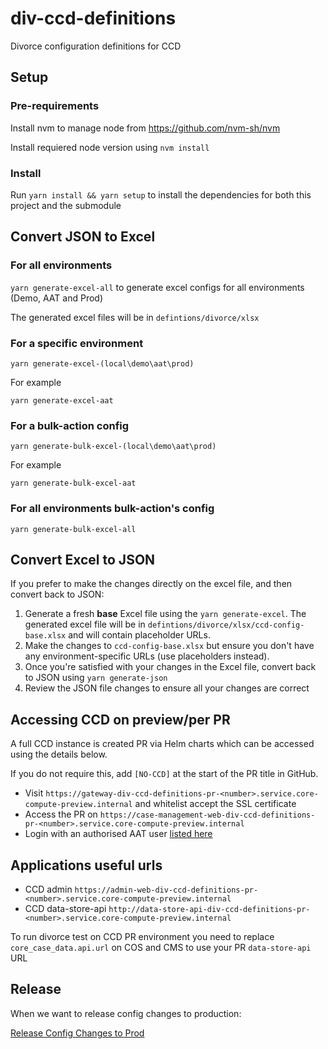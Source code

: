 # div-ccd-definitions
Divorce configuration definitions for CCD

## Setup

### Pre-requirements 
Install nvm to manage node from https://github.com/nvm-sh/nvm

Install requiered node version using `nvm install`

### Install

Run `yarn install && yarn setup` to install the dependencies for both this project and the submodule

## Convert JSON to Excel

### For all environments

`yarn generate-excel-all` to generate excel configs for all environments (Demo, AAT and Prod) 

The generated excel files will be in `defintions/divorce/xlsx`

### For a specific environment

`yarn generate-excel-(local\demo\aat\prod)` 

For example

`yarn generate-excel-aat`

### For a bulk-action config

`yarn generate-bulk-excel-(local\demo\aat\prod)` 

For example

`yarn generate-bulk-excel-aat`

### For all environments bulk-action's config

`yarn generate-bulk-excel-all` 

## Convert Excel to JSON

If you prefer to make the changes directly on the excel file, and then convert back to JSON:

1) Generate a fresh **base** Excel file using the `yarn generate-excel`. The generated excel file will be in `defintions/divorce/xlsx/ccd-config-base.xlsx` and will contain placeholder URLs.
2) Make the changes to `ccd-config-base.xlsx` but ensure you don't have any environment-specific URLs (use placeholders instead).
3) Once you're satisfied with your changes in the Excel file, convert back to JSON using `yarn generate-json`
4) Review the JSON file changes to ensure all your changes are correct

## Accessing CCD on preview/per PR

A full CCD instance is created PR via Helm charts which can be accessed using the details below.

If you do not require this, add `[NO-CCD]` at the start of the PR title in GitHub.

* Visit `https://gateway-div-ccd-definitions-pr-<number>.service.core-compute-preview.internal` and whitelist accept the SSL certificate
* Access the PR on `https://case-management-web-div-ccd-definitions-pr-<number>.service.core-compute-preview.internal`
* Login with an authorised AAT user [listed here](https://github.com/hmcts/div-ccd-definitions/blob/master/definitions/divorce/json/UserProfile.json)

## Applications useful urls

* CCD admin `https://admin-web-div-ccd-definitions-pr-<number>.service.core-compute-preview.internal`
* CCD data-store-api `http://data-store-api-div-ccd-definitions-pr-<number>.service.core-compute-preview.internal`

To run divorce test on CCD PR environment you need to replace `core_case_data.api.url` on COS and CMS to use your PR `data-store-api` URL 

## Release

When we want to release config changes to production:

[Release Config Changes to Prod](https://tools.hmcts.net/confluence/display/DIV/Release+Config+Changes+to+Production)
